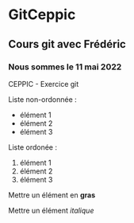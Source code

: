 # GitCeppic
## Cours git avec Frédéric
### Nous sommes le 11 mai 2022

CEPPIC - Exercice git

Liste non-ordonnée :
- élément 1
- élément 2
- élément 3

Liste ordonée :
1. élément 1
2. élément 2
3. élément 3

Mettre un élément en **gras**

Mettre un élément *italique*

